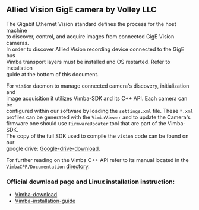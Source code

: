 ## Allied Vision GigE camera by Volley LLC

The Gigabit Ethernet Vision standard defines the process for the host machine  
to discover, control, and acquire images from connected GigE Vision cameras.  
In order to discover Allied Vision recording device connected to the GigE bus  
Vimba transport layers must be installed and OS restarted. Refer to installation  
guide at the bottom of this document.

For `vision` daemon to manage connected camera's discovery, initialization and  
image acquisition it utilizes Vimba-SDK and its C++ API. Each camera can be  
configured within our software by loading the `settings.xml` file. These `*.xml`  
profiles can be generated with the `VimbaViewer` and to update the Camera's  
firmware one should use `FirmwareUpdater` tool that are part of the Vimba-SDK.  
The copy of the full SDK used to compile the `vision` code can be found on our  
google drive: [Google-drive-download].

For further reading on the Vimba C++ API refer to its manual located in the  
`VimbaCPP/Documentation` [directory](VimbaCPP/Documentation/Vimba_CPP_Manual.pdf).


### Official download page and Linux installation instruction:
  - [Vimba-download]
  - [Vimba-installation-guide]

[Google-drive-download]:https://drive.google.com/drive/folders/1dlHUktkD-h2mUBXvPc04Vcxiup95a56u
[Vimba-download]:https://www.alliedvision.com/en/products/software.html#c6444
[Vimba-installation-guide]:https://cdn.alliedvision.com/fileadmin/content/documents/products/software/software/Vimba/appnote/Vimba_installation_under_Linux.pdf


